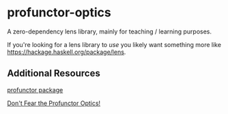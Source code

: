 # profunctor-optics
A zero-dependency lens library, mainly for teaching / learning purposes.

If you're looking for a lens library to *use* you likely want
something more like https://hackage.haskell.org/package/lens.


## Additional Resources
[profunctor package](https://hackage.haskell.org/package/profunctors-5.2)

[Don't Fear the Profunctor Optics!](https://github.com/hablapps/DontFearTheProfunctorOptics)
